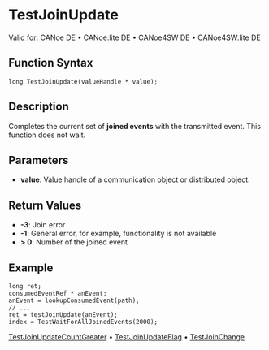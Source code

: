 # TestJoinUpdate

[Valid for](../../../Shared/FeatureAvailability.md): CANoe DE • CANoe:lite DE • CANoe4SW DE • CANoe4SW:lite DE

## Function Syntax

```plaintext
long TestJoinUpdate(valueHandle * value);
```

## Description

Completes the current set of **joined events** with the transmitted event. This function does not wait.

## Parameters

- **value**: Value handle of a communication object or distributed object.

## Return Values

- **-3**: Join error
- **-1**: General error, for example, functionality is not available
- **> 0**: Number of the joined event

## Example

```plaintext
long ret;
consumedEventRef * anEvent;
anEvent = lookupConsumedEvent(path);
// ...
ret = testJoinUpdate(anEvent);
index = TestWaitForAllJoinedEvents(2000);
```

[TestJoinUpdateCountGreater](CAPLfunctionTestJoinUpdateCountGreater.md) • [TestJoinUpdateFlag](CAPLfunctionTestJoinUpdateFlag.md) • [TestJoinChange](CAPLfunctionTestJoinChange.md)
